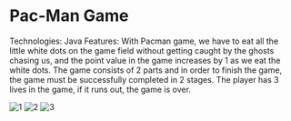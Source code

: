 # Pac-Man Game
Technologies: Java
Features: With Pacman game, we have to eat all the little white dots on the game field without getting caught by the ghosts chasing us, and the point value in the game increases by 1 as we eat the white dots. The game consists of 2 parts and in order to finish the game, the game must be successfully completed in 2 stages. The player has 3 lives in the game, if it runs out, the game is over.

![1](https://user-images.githubusercontent.com/26633192/95317596-154aa300-089e-11eb-894e-925b48a4d33a.png)
![2](https://user-images.githubusercontent.com/26633192/95317601-167bd000-089e-11eb-878f-59ece32691ad.png)
![3](https://user-images.githubusercontent.com/26633192/95317604-167bd000-089e-11eb-88b0-67f5bdc83766.png)
